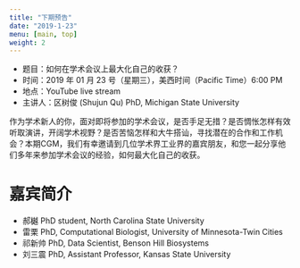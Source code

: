 ```yaml
---
title: "下期预告"
date: "2019-1-23"
menu: [main, top]
weight: 2
---
```



- 题目：如何在学术会议上最大化自己的收获？
- 时间：2019 年 01 月 23 号（星期三），美西时间（Pacific Time）6:00 PM
- 地点：YouTube live stream 
- 主讲人：区树俊 (Shujun Qu) PhD, Michigan State University

作为学术新人的你，面对即将参加的学术会议，是否手足无措？是否惆怅怎样有效听取演讲，开阔学术视野？是否苦恼怎样和大牛搭讪，寻找潜在的合作和工作机会？本期CGM，我们有幸邀请到几位学术界工业界的嘉宾朋友，和您一起分享他们多年来参加学术会议的经验，如何最大化自己的收获。

# 嘉宾简介

- 郝樾 PhD student, North Carolina State University
- 雷栗 PhD, Computational Biologist, University of Minnesota-Twin Cities
- 祁新帅 PhD, Data Scientist, Benson Hill Biosystems
- 刘三震 PhD, Assistant Professor, Kansas State University

